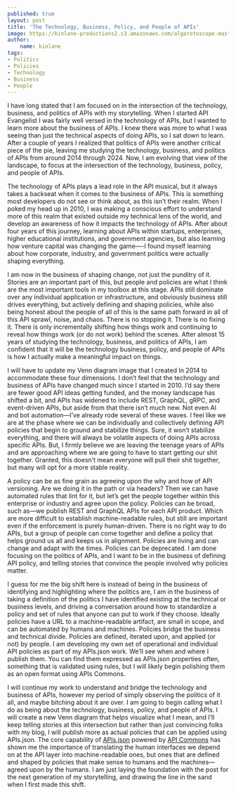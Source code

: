 ```yaml
---
published: true
layout: post
title: 'The Technology, Business, Policy, and People of APIs'
image: https://kinlane-productions2.s3.amazonaws.com/algorotoscope-master/bf-skinner-arrow-in-ground.jpeg
author:
    name: kinlane
tags:
- Politics
- Policies
- Technology
- Business
- People
---
```

I have long stated that I am focused on in the intersection of the technology, business, and politics of APIs with my storytelling. When I started API Evangelist I was fairly well versed in the technology of APIs, but I wanted to learn more about the business of APIs. I knew there was more to what I was seeing than just the technical aspects of doing APIs, so I sat down to learn. After a couple of years I realized that politics of APIs were another critical piece of the pie, leaving me studying the technology, business, and politics of APIs from around 2014 through 2024. Now, I am evolving that view of the landscape, to focus at the intersection of the technology, business, policy, and people of APIs.

The technology of APIs plays a lead role in the API musical, but it always takes a backseat when it comes to the business of APIs. This is something most developers do not see or think about, as this isn’t their realm. When I poked my head up in 2010, I was making a conscious effort to understand  more of this realm that existed outside my technical lens of the world, and develop an awareness of how it impacts the technology of APIs. After about four years of this journey, learning about APIs within startups, enterprises, higher educational institutions, and government agencies, but also learning how venture capital was changing the game—-I found myself learning about how corporate, industry, and government politics were actually shaping everything.

I am now in the business of shaping change, not just the punditry of it. Stories are an important part of this, but people and policies are what I think are the most important tools in my toolbox at this stage. APIs still dominate over any individual application or infrastructure, and obviously business still drives everything, but actively defining and shaping policies, while also being honest about the people of all of this is the same path forward in all of this API sprawl, noise, and chaos. There is no stopping it. There is no fixing it. There is only incrementally shifting how things work and continuing to reveal how things work (or do not work) behind the scenes. After almost 15 years of studying the technology, business, and politics of APIs, I am confident that it will be the technology business, policy, and people of APIs is how I actually make a meaningful impact on things.

I will have to update my Venn diagram image that I created In 2014 to accommodate these four dimensions. I don’t feel that the technology and business of APIs have changed much since I started in 2010. I’d say there are fewer good API ideas getting funded, and the money landscape has shifted a bit, and APIs has widened to include REST, GraphQL, gRPC, and event-driven APIs, but aside from that there isn’t much new. Not even AI and bot automation—I’ve already rode several of these waves. I feel like we are at the phase where we can be individually and collectively defining API policies that begin to ground and stabilize things. Sure, it won’t stabilize everything, and there will always be volatile aspects of doing APIs across specific APIs. But, I firmly believe we are leaving the teenage years of APIs and are approaching where we are going to have to start getting our shit together. Granted, this doesn’t mean everyone will pull their shit together, but many will opt for a more stable reality.

A policy can be as fine grain as agreeing upon the why and how of API versioning. Are we doing it in the path or via headers? Then we can have automated rules that lint for it, but let’s get the people together within this enterprise or industry and agree upon the policy. Policies can be broad, such as—we publish REST and GraphQL APIs for each API product. Which are more difficult to establish machine-readable rules, but still are important even if the enforcement is purely human-driven. There is no right way to do APIs, but a group of people can come together and define a policy that helps ground us all and keeps us in alignment. Policies are living and can change and adapt with the times. Policies can be deprecated. I am done focusing on the politics of APIs, and I want to be in the business of defining API policy, and telling stories that convince the people involved why policies matter.

I guess for me the big shift here is instead of being in the business of identifying and highlighting where the politics are, I am in the business of taking a definition of the politics I have identified existing at the technical or business levels, and driving a conversation around how to standardize a policy and set of rules that anyone can put to work if they choose. Ideally policies have a URL to a machine-readable artifact, are small in scope, and can be automated by humans and machines. Policies bridge the business and technical divide. Policies are defined, iterated upon, and applied (or not) by people. I am developing my own set of operational and individual API policies as part of my APIs.json work. We’ll see when and where I publish them. You can find them expressed as APIs.json properties often, something that is validated using rules, but I will likely begin polishing them as an open format using APIs Commons. 

I will continue my work to understand and bridge the technology and business of APIs, however my period of simply observing the politics of it all, and maybe bitching about it are over. I am going to begin calling what I do as being about the technology, business, policy, and people of APIs. I will create a new Venn diagram that helps visualize what I mean, and I’ll keep telling stories at this intersection but rather than just convincing folks with my blog, I will publish more as actual policies that can be applied using APIs.json. The core capability of [APIs.json](https://apisjson.org) powered by [API Commons](https://apicommons.org) has shown me the importance of translating the human interfaces we depend on at the API layer into machine-readable ones, but ones that are defined and shaped by policies that make sense to humans and the machines—agreed upon by the humans. I am just laying the foundation with the post for the next generation of my storytelling, and drawing the line in the sand when I first made this shift.
